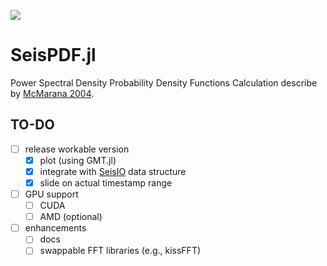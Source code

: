 [![][action-img]][action-url]

# SeisPDF.jl
Power Spectral Density Probability Density Functions Calculation
describe by [McMarana 2004](https://pubs.usgs.gov/of/2005/1438/).

## TO-DO
- [ ] release workable version
    - [x] plot (using GMT.jl)
    - [x] integrate with [SeisIO](https://github.com/jpjones76/SeisIO.jl) data structure
    - [x] slide on actual timestamp range
- [ ] GPU support
    - [ ] CUDA
    - [ ] AMD (optional)
- [ ] enhancements
    - [ ] docs
    - [ ] swappable FFT libraries (e.g., kissFFT)

<!-- URLS -->
[action-img]: https://github.com/Cuda-Chen/SeisPDF.jl/workflows/CI/badge.svg
[action-url]: https://github.com/Cuda-Chen/SeisPDF.jl/actions
